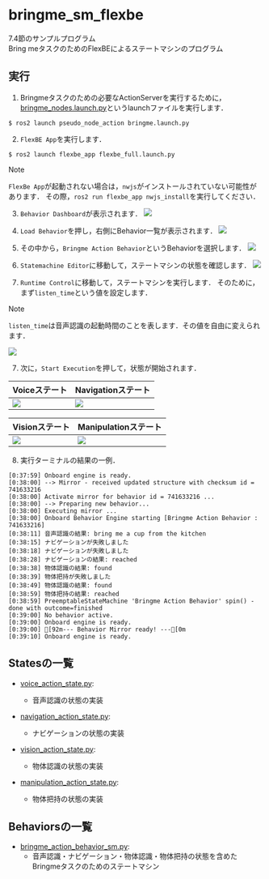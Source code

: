 # bringme_sm_flexbe

7.4節のサンプルプログラム  
Bring meタスクのためのFlexBEによるステートマシンのプログラム


## 実行

1. Bringmeタスクのための必要なActionServerを実行するために，[bringme_nodes.launch.py](../pseudo_node_action/launch/bringme_nodes.launch.py)というlaunchファイルを実行します．
  ```console
  $ ros2 launch pseudo_node_action bringme.launch.py
  ```

2. `FlexBE App`を実行します．
  ```console
  $ ros2 launch flexbe_app flexbe_full.launch.py
  ```

> [!NOTE]
> `FlexBe App`が起動されない場合は，`nwjs`がインストールされていない可能性があります．
その際，`ros2 run flexbe_app nwjs_install`を実行してください．

<!-- 
2. `FlexBE WebUI`を実行します．
  ```console
  $ ros2 launch flexbe_webui flexbe_full.launch.py

> [!NOTE]
> `FlexBe WebUI`が起動されない場合は，依存関係のインストールされていない可能性があります．
その際，`pip3 install -r ~/airobot_ws/src/flexbe_webui/requires.txt`を実行してください．
  ``` -->

3. `Behavior Dashboard`が表示されます．
![](../docs/bringme_sm_flexbe/01_behavior_dashboard.png)

4. `Load Behavior`を押し，右側にBehavior一覧が表示されます．
![](../docs/bringme_sm_flexbe/02_load_behavior.png)

5. その中から，`Bringme Action Behavior`というBehaviorを選択します．
![](../docs/bringme_sm_flexbe/03_loaded_behavior.png)

6. `Statemachine Editor`に移動して，ステートマシンの状態を確認します．
![](../docs/bringme_sm_flexbe/04_statemachine_editor.png)

7. `Runtime Control`に移動して，ステートマシンを実行します．
そのために，まず`listen_time`という値を設定します．

> [!NOTE]
> `listen_time`は音声認識の起動時間のことを表します．その値を自由に変えられます．

![](../docs/bringme_sm_flexbe/05_runtime_control.png)

7. 次に，`Start Execution`を押して，状態が開始されます．

| Voiceステート | Navigationステート |
| --- | --- |
| ![](../docs/bringme_sm_flexbe/06_voice.png) | ![](../docs/bringme_sm_flexbe/07_navigation.png) |

| Visionステート | Manipulationステート |
| --- | --- |
| ![](../docs/bringme_sm_flexbe/08_vision.png) | ![](../docs/bringme_sm_flexbe/09_manipulation.png) |

8. 実行ターミナルの結果の一例．
  ```console
  [0:37:59] Onboard engine is ready.
  [0:38:00] --> Mirror - received updated structure with checksum id = 741633216
  [0:38:00] Activate mirror for behavior id = 741633216 ...
  [0:38:00] --> Preparing new behavior...
  [0:38:00] Executing mirror ...
  [0:38:00] Onboard Behavior Engine starting [Bringme Action Behavior : 741633216]
  [0:38:11] 音声認識の結果: bring me a cup from the kitchen
  [0:38:15] ナビゲーションが失敗しました
  [0:38:18] ナビゲーションが失敗しました
  [0:38:28] ナビゲーションの結果: reached
  [0:38:38] 物体認識の結果: found
  [0:38:39] 物体把持が失敗しました
  [0:38:49] 物体認識の結果: found
  [0:38:59] 物体把持の結果: reached
  [0:38:59] PreemptableStateMachine 'Bringme Action Behavior' spin() - done with outcome=finished
  [0:39:00] No behavior active.
  [0:39:00] Onboard engine is ready.
  [0:39:00] [92m--- Behavior Mirror ready! ---[0m
  [0:39:10] Onboard engine is ready.
  ```


## Statesの一覧

* [voice_action_state.py](bringme_sm_flexbe_states/bringme_sm_flexbe_states/voice_action_state.py):
  * 音声認識の状態の実装

* [navigation_action_state.py](bringme_sm_flexbe_states/bringme_sm_flexbe_states/navigation_action_state.py):
  * ナビゲーションの状態の実装

* [vision_action_state.py](bringme_sm_flexbe_states/bringme_sm_flexbe_states/vision_action_state.py):
  * 物体認識の状態の実装

* [manipulation_action_state.py](bringme_sm_flexbe_states/bringme_sm_flexbe_states/manipulation_action_state.py):
  * 物体把持の状態の実装

## Behaviorsの一覧

* [bringme_action_behavior_sm.py](bringme_sm_flexbe_behaviors/bringme_sm_flexbe_behaviors/bringme_action_behavior_sm.py):
  * 音声認識・ナビゲーション・物体認識・物体把持の状態を含めたBringmeタスクのためのステートマシン 
